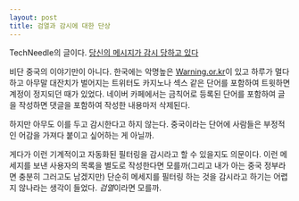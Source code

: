 ```yaml
---
layout: post
title: 검열과 감시에 대한 단상
---
```


TechNeedle의 글이다. [당신의 메시지가 감시 당하고 있다](http://techneedle.com/archives/29218)

비단 중국의 이야기만이 아니다. 한국에는 악명높은 [Warning.or.kr](http://warning.or.kr)이 있고 하루가 멀다하고 아무말 대잔치가 벌어지는 트위터도 카지노나 섹스 같은 단어를 포함하여 트윗하면 계정이 정지되던 때가 있었다. 네이버 카페에서는 금칙어로 등록된 단어를 포함하여 글을 작성하면 댓글을 포함하여 작성한 내용마저 삭제된다.

하지만 아무도 이를 두고 감시한다고 하지 않는다. 중국이라는 단어에 사람들은 부정적인 어감을 가져다 붙이고 싶어하는 게 아닐까.

게다가 이런 기계적이고 자동화된 필터링을 감시라고 할 수 있을지도 의문이다. 이런 메세지를 보낸 사용자의 목록을 별도로 작성한다면 모를까(그리고 내가 아는 중국 정부라면 충분히 그러고도 남겠지만) 단순히 메세지를 필터링 하는 것을 감시라고 하기는 어렵지 않나라는 생각이 들었다. *검열*이라면 모를까.

